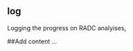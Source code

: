 log
---

Logging the progress on RADC analyises[.](https://github.com/IALSA/IALSA-2015-Portland/edit/master/studies/radc/descriptives/README.md)  


##Add content
...
